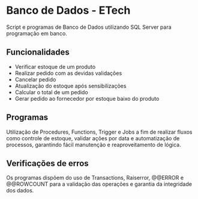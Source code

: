 
# Banco de Dados - ETech

Script e programas de Banco de Dados utilizando SQL Server para programação em banco.

## Funcionalidades
- Verificar estoque de um produto
- Realizar pedido com as devidas validações
- Cancelar pedido
- Atualização do estoque após sensibilizações
- Calcular o total de um pedido
- Gerar pedido ao fornecedor por estoque baixo do produto

## Programas
Utilização de Procedures, Functions, Trigger e Jobs a fim de realizar fluxos como controle de estoque, validar ações por data e automatização de processos, garantindo fácil manutenção e reaproveitamento de lógica.

## Verificações de erros
Os programas dispõem do uso de Transactions, Raiserror, @@ERROR e @@ROWCOUNT para a validação das operações e garantia da integridade dos dados.

